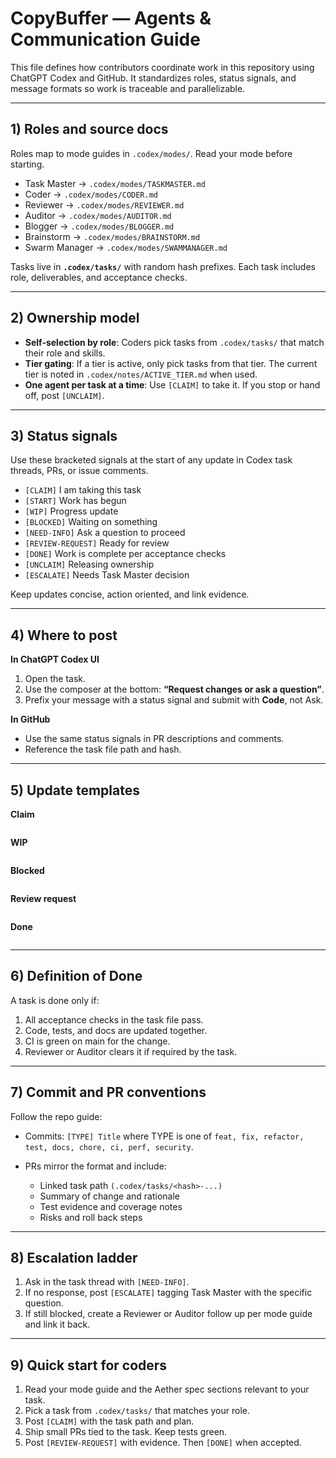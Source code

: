 # CopyBuffer — Agents & Communication Guide

This file defines how contributors coordinate work in this repository using 
ChatGPT Codex and GitHub. It standardizes roles, status signals, and message 
formats so work is traceable and parallelizable.

---

## 1) Roles and source docs

Roles map to mode guides in `.codex/modes/`. Read your mode before starting.

* Task Master → `.codex/modes/TASKMASTER.md`
* Coder → `.codex/modes/CODER.md`
* Reviewer → `.codex/modes/REVIEWER.md`
* Auditor → `.codex/modes/AUDITOR.md`
* Blogger → `.codex/modes/BLOGGER.md`
* Brainstorm → `.codex/modes/BRAINSTORM.md`
* Swarm Manager → `.codex/modes/SWAMMANAGER.md`

Tasks live in **`.codex/tasks/`** with random hash prefixes. Each task 
includes role, deliverables, and acceptance checks.

---

## 2) Ownership model

* **Self-selection by role**: Coders pick tasks from `.codex/tasks/` that match their role and skills.
* **Tier gating**: If a tier is active, only pick tasks from that tier. The current tier is noted in `.codex/notes/ACTIVE_TIER.md` when used.
* **One agent per task at a time**: Use `[CLAIM]` to take it. If you stop or hand off, post `[UNCLAIM]`.

---

## 3) Status signals

Use these bracketed signals at the start of any update in Codex task threads, 
PRs, or issue comments.

* `[CLAIM]` I am taking this task
* `[START]` Work has begun
* `[WIP]` Progress update
* `[BLOCKED]` Waiting on something
* `[NEED-INFO]` Ask a question to proceed
* `[REVIEW-REQUEST]` Ready for review
* `[DONE]` Work is complete per acceptance checks
* `[UNCLAIM]` Releasing ownership
* `[ESCALATE]` Needs Task Master decision

Keep updates concise, action oriented, and link evidence.

---

## 4) Where to post

**In ChatGPT Codex UI**

1. Open the task.
2. Use the composer at the bottom: **“Request changes or ask a question”**.
3. Prefix your message with a status signal and submit with **Code**, not Ask.

**In GitHub**

* Use the same status signals in PR descriptions and comments.
* Reference the task file path and hash.

---

## 5) Update templates

**Claim**

```
```

**WIP**

```
```

**Blocked**

```
```

**Review request**

```
```

**Done**

```
```

---

## 6) Definition of Done

A task is done only if:

1. All acceptance checks in the task file pass.
2. Code, tests, and docs are updated together.
3. CI is green on main for the change.
4. Reviewer or Auditor clears it if required by the task.

---

## 7) Commit and PR conventions

Follow the repo guide:

* Commits: `[TYPE] Title` where TYPE is one of `feat, fix, refactor, test, docs, chore, ci, perf, security`.
* PRs mirror the format and include:

  * Linked task path `(.codex/tasks/<hash>-...)`
  * Summary of change and rationale
  * Test evidence and coverage notes
  * Risks and roll back steps

---

## 8) Escalation ladder

1. Ask in the task thread with `[NEED-INFO]`.
2. If no response, post `[ESCALATE]` tagging Task Master with the specific question.
3. If still blocked, create a Reviewer or Auditor follow up per mode guide and link it back.

---

## 9) Quick start for coders

1. Read your mode guide and the Aether spec sections relevant to your task.
2. Pick a task from `.codex/tasks/` that matches your role.
3. Post `[CLAIM]` with the task path and plan.
4. Ship small PRs tied to the task. Keep tests green.
5. Post `[REVIEW-REQUEST]` with evidence. Then `[DONE]` when accepted.
